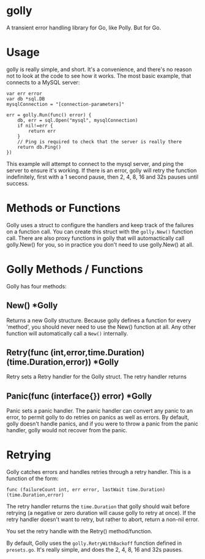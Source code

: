 # golly
A transient error handling library for Go, like Polly. But for Go.

# Usage

golly is really simple, and short. It's a convenience, and there's no reason not to look at the code to see how it works. The most basic example, that connects to a MySQL server:

	var err error
	var db *sql.DB
	mysqlConnection = "[connection-parameters]"

	err = golly.Run(func() error) {
		db, err = sql.Open("mysql", mysqlConnection)
		if nil!=err {
			return err
		}
		// Ping is required to check that the server is really there
		return db.Ping()
	})

This example will attempt to connect to the mysql server, and ping the server to ensure it's working. If there is an error, golly will retry the function indefinitely, first with a 1 second pause, then 2, 4, 8, 16 and 32s pauses until success.

# Methods or Functions

Golly uses a struct to configure the handlers and keep track of the failures on a function call. You can create this struct with the `golly.New()` function call. There are also proxy functions in golly that will automactically call golly.New() for you, so in practice you don't need to use golly.New() at all.

# Golly Methods / Functions

Golly has four methods:

## New() *Golly
Returns a new Golly structure. Because golly defines a function for every 'method', you should never need to use the New() function at all. Any other function will automatically call a `New()` internally.

## Retry(func (int,error,time.Duration) (time.Duration,error)) *Golly
Retry sets a Retry handler for the Golly struct. The retry handler returns 

## Panic(func (interface{}) error) *Golly
Panic sets a panic handler. The panic handler can convert any panic to an error, to permit golly to do retries on panics as well as errors. By default, golly doesn't handle panics, and if you were to throw a panic from the panic handler, golly would not recover from the panic.

# Retrying

Golly catches errors and handles retries through a retry handler. This is a function of the form:

	func (failureCount int, err error, lastWait time.Duration) (time.Duration,error)

The retry handler returns the `time.Duration` that golly should wait before retrying (a negative or zero duration will cause golly to retry at once). If the retry handler doesn't want to retry, but rather to abort, return a non-nil error.

You set the retry handle with the Retry() method/function.

By default, Golly uses the `golly.RetryWithBackoff` function defined in `presets.go`. It's really simple, and does the 2, 4, 8, 16 and 32s pauses.





